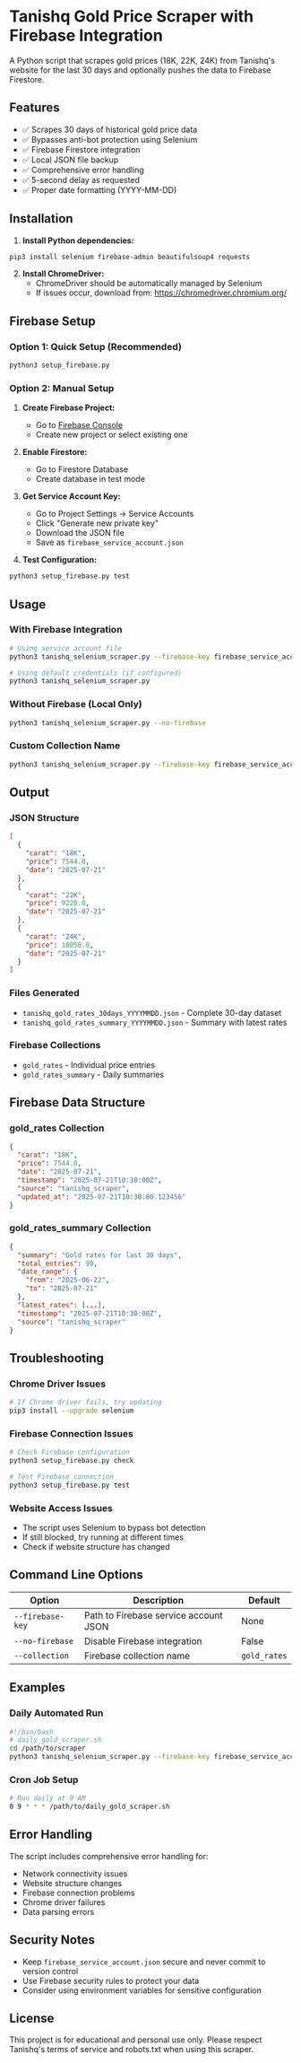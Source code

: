 # Tanishq Gold Price Scraper with Firebase Integration

A Python script that scrapes gold prices (18K, 22K, 24K) from Tanishq's website for the last 30 days and optionally pushes the data to Firebase Firestore.

## Features

- ✅ Scrapes 30 days of historical gold price data
- ✅ Bypasses anti-bot protection using Selenium
- ✅ Firebase Firestore integration
- ✅ Local JSON file backup
- ✅ Comprehensive error handling
- ✅ 5-second delay as requested
- ✅ Proper date formatting (YYYY-MM-DD)

## Installation

1. **Install Python dependencies:**
```bash
pip3 install selenium firebase-admin beautifulsoup4 requests
```

2. **Install ChromeDriver:**
   - ChromeDriver should be automatically managed by Selenium
   - If issues occur, download from: https://chromedriver.chromium.org/

## Firebase Setup

### Option 1: Quick Setup (Recommended)
```bash
python3 setup_firebase.py
```

### Option 2: Manual Setup

1. **Create Firebase Project:**
   - Go to [Firebase Console](https://console.firebase.google.com/)
   - Create new project or select existing one

2. **Enable Firestore:**
   - Go to Firestore Database
   - Create database in test mode

3. **Get Service Account Key:**
   - Go to Project Settings → Service Accounts
   - Click "Generate new private key"
   - Download the JSON file
   - Save as `firebase_service_account.json`

4. **Test Configuration:**
```bash
python3 setup_firebase.py test
```

## Usage

### With Firebase Integration
```bash
# Using service account file
python3 tanishq_selenium_scraper.py --firebase-key firebase_service_account.json

# Using default credentials (if configured)
python3 tanishq_selenium_scraper.py
```

### Without Firebase (Local Only)
```bash
python3 tanishq_selenium_scraper.py --no-firebase
```

### Custom Collection Name
```bash
python3 tanishq_selenium_scraper.py --firebase-key firebase_service_account.json --collection my_gold_rates
```

## Output

### JSON Structure
```json
[
  {
    "carat": "18K",
    "price": 7544.0,
    "date": "2025-07-21"
  },
  {
    "carat": "22K", 
    "price": 9220.0,
    "date": "2025-07-21"
  },
  {
    "carat": "24K",
    "price": 10058.0,
    "date": "2025-07-21"
  }
]
```

### Files Generated
- `tanishq_gold_rates_30days_YYYYMMDD.json` - Complete 30-day dataset
- `tanishq_gold_rates_summary_YYYYMMDD.json` - Summary with latest rates

### Firebase Collections
- `gold_rates` - Individual price entries
- `gold_rates_summary` - Daily summaries

## Firebase Data Structure

### gold_rates Collection
```json
{
  "carat": "18K",
  "price": 7544.0,
  "date": "2025-07-21",
  "timestamp": "2025-07-21T10:30:00Z",
  "source": "tanishq_scraper",
  "updated_at": "2025-07-21T10:30:00.123456"
}
```

### gold_rates_summary Collection
```json
{
  "summary": "Gold rates for last 30 days",
  "total_entries": 90,
  "date_range": {
    "from": "2025-06-22",
    "to": "2025-07-21"
  },
  "latest_rates": [...],
  "timestamp": "2025-07-21T10:30:00Z",
  "source": "tanishq_scraper"
}
```

## Troubleshooting

### Chrome Driver Issues
```bash
# If Chrome driver fails, try updating
pip3 install --upgrade selenium
```

### Firebase Connection Issues
```bash
# Check Firebase configuration
python3 setup_firebase.py check

# Test Firebase connection
python3 setup_firebase.py test
```

### Website Access Issues
- The script uses Selenium to bypass bot detection
- If still blocked, try running at different times
- Check if website structure has changed

## Command Line Options

| Option | Description | Default |
|--------|-------------|---------|
| `--firebase-key` | Path to Firebase service account JSON | None |
| `--no-firebase` | Disable Firebase integration | False |
| `--collection` | Firebase collection name | `gold_rates` |

## Examples

### Daily Automated Run
```bash
#!/bin/bash
# daily_gold_scraper.sh
cd /path/to/scraper
python3 tanishq_selenium_scraper.py --firebase-key firebase_service_account.json
```

### Cron Job Setup
```bash
# Run daily at 9 AM
0 9 * * * /path/to/daily_gold_scraper.sh
```

## Error Handling

The script includes comprehensive error handling for:
- Network connectivity issues
- Website structure changes
- Firebase connection problems
- Chrome driver failures
- Data parsing errors

## Security Notes

- Keep `firebase_service_account.json` secure and never commit to version control
- Use Firebase security rules to protect your data
- Consider using environment variables for sensitive configuration

## License

This project is for educational and personal use only. Please respect Tanishq's terms of service and robots.txt when using this scraper.